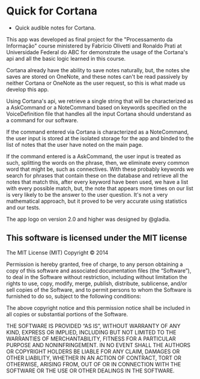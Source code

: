 # Quick for Cortana #

- Quick audible notes for Cortana.

This app was developed as final project for the "Processamento da Informação"  course ministered by Fabrício Olivetti and Ronaldo Prati at Universidade Federal do ABC for demonstrate the usage of the Cortana's api and all the basic logic learned in this course.

Cortana already have the ability to save notes naturally, but, the notes she saves are stored on OneNote, and these notes can't be read passively by neither Cortana or OneNote as the user request, so this is what made us develop this app.

Using Cortana's api, we retrieve a single string that will be characterized as a AskCommand or a NoteCommand based on keywords specified on the VoiceDefinition file that handles all the input Cortana should understand as a command for our        software.

If the command entered via Cortana is characterized as a NoteCommand, the user input is stored at the isolated storage for the app and binded to the list of notes that the user have noted on the main page.

If the command entered is a AskCommand, the user input is treated as such, splitting the words on the phrase, then, we eliminate every common word that might be, such as connectives. With these probably keywords we search for phrases that contain these on the database and retrieve all the notes that match this, after every keyword have been used, we have a list with every possible match, but, the note that appears more times on our list is very likely to be the answer to the user question. It's not a very mathematical approach, but it proved to be very accurate using statistics and our tests. 

The app logo on version 2.0 and higher was designed by @gladia.


This software is licensed under the MIT license
----------
The MIT License (MIT) 
Copyright © 2014 <copyright holders>

Permission is hereby granted, free of charge, to any person obtaining a copy of this software and associated documentation files (the “Software”), to deal in the Software without restriction, including without limitation the rights to use, copy, modify, merge, publish, distribute, sublicense, and/or sell copies of the Software, and to permit persons to whom the Software is furnished to do so, subject to the following conditions:

The above copyright notice and this permission notice shall be included in all copies or substantial portions of the Software.

THE SOFTWARE IS PROVIDED “AS IS”, WITHOUT WARRANTY OF ANY KIND, EXPRESS OR IMPLIED, INCLUDING BUT NOT LIMITED TO THE WARRANTIES OF MERCHANTABILITY, FITNESS FOR A PARTICULAR PURPOSE AND NONINFRINGEMENT. IN NO EVENT SHALL THE AUTHORS OR COPYRIGHT HOLDERS BE LIABLE FOR ANY CLAIM, DAMAGES OR OTHER LIABILITY, WHETHER IN AN ACTION OF CONTRACT, TORT OR OTHERWISE, ARISING FROM, OUT OF OR IN CONNECTION WITH THE SOFTWARE OR THE USE OR OTHER DEALINGS IN THE SOFTWARE.
